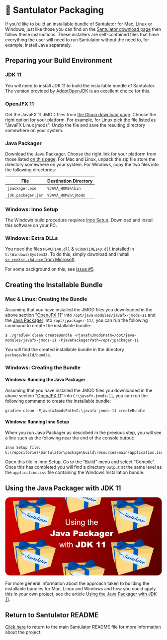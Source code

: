 # 🎁 Santulator Packaging

If you'd like to build an installable bundle of Santulator for Mac, Linux or Windows, just like those you can find on the [Santulator download page](https://santulator.github.io/download/) then follow these instructions.  These installers are self-contained files that have everything the user will need to run Santulator without the need to, for example, install Java separately.

## Preparing your Build Environment

### JDK 11

You will need to install JDK 11 to build the installable bundle of Santulator.  The version provided by [AdoptOpenJDK](https://adoptopenjdk.net/) is an excellent choice for this.

### OpenJFX 11

Get the JavaFX 11 JMOD files from [the Gluon download page](https://gluonhq.com/products/javafx/).  Choose the right option for your platform.  For example, for Linux pick the file listed as "JavaFX Linux jmods".  Unzip the file and save the resulting directory somewhere on your system.

### Java Packager

Download the Java Packager.  Choose the right link for your platform from those listed [on this page](https://mail.openjdk.java.net/pipermail/openjfx-dev/2018-September/022500.html).  For Mac and Linux, unpack the zip file store the directory somewhere on your system.  For Windows, copy the two files into the following directories:

| File               | Destination Directory |
|--------------------|-----------------------|
| `jpackager.exe`    | `%JAVA_HOME%\bin`      |
| `jdk.packager.jar` | `%JAVA_HOME%\jmods`    |

### Windows: Inno Setup

The Windows build procedure requires [Inno Setup](http://www.jrsoftware.org/isdl.php).  Download and install this software on your PC.

### Windows: Extra DLLs

You need the files `MSVCP140.dll` & `VCRUNTIME140.dll` installed in `C:\Windows\System32`.  To do this, simply download and install [`vc_redist.x64.exe` from Microsoft](https://www.microsoft.com/en-us/download/details.aspx?id=48145).

For some background on this, see [issue #5](https://github.com/Santulator/Santulator/issues/5).

## Creating the Installable Bundle

### Mac & Linux: Creating the Bundle

Assuming that you have installed the JMOD files you downloaded in the above section "[OpenJFX 11](#openjfx-11)" into `/opt/java-modules/javafx-jmods-11` and the [Java Packager](#java-packager) into `/opt/jpackager-11/`, you can run the following command to create the installable bundle:
~~~
$ ./gradlew clean createBundle -PjavafxJmodsPath=/opt/java-modules/javafx-jmods-11 -PjavaPackagerPath=/opt/jpackager-11
~~~

You will find the created installable bundle in the directory `package/build/bundle`.

### Windows: Creating the Bundle

#### Windows: Running the Java Packager

Assuming that you have installed the JMOD files you downloaded in the above section "[OpenJFX 11](#openjfx-11)" into `C:\javafx-jmods-11`, you can run the following command to create the installable bundle:

~~~
gradlew clean -PjavafxJmodsPath=C:\javafx-jmods-11 createBundle
~~~

#### Windows: Running Inno Setup

When you run Java Packager as described in the previous step, you will see a line such as the following near the end of the console output:

~~~
Inno Setup file: C:\repositories\Santulator\package\build\resources\main\application.iss
~~~

Open this file in Inno Setup.  Go to the "Build" menu and select "Compile".  Once this has completed you will find a directory `Output` at the same level as the `application.iss` file containing the Windows Installation bundle.

## Using the Java Packager with JDK 11

[![Using the Java Packager with JDK 11](/assets/Using-The-Java-Packager-With-JDK-11.png)][Using the Java Packager with JDK 11]

For more general information about the approach taken to building the installable bundles for Mac, Linux and Windows and how you could apply this in your own project, see the article [Using the Java Packager with JDK 11].

## Return to Santulator README

[Click here](../README.md) to return to the main Santulator README file for more information about the project.

[Using the Java Packager with JDK 11]:https://medium.com/@adam_carroll/java-packager-with-jdk11-31b3d620f4a8
